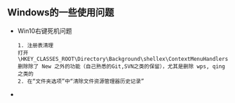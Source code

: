 ## Windows的一些使用问题

* Win10右键死机问题

  ```
  1. 注册表清理
  打开 \HKEY_CLASSES_ROOT\Directory\Background\shellex\ContextMenuHandlers\
  删除除了 New 之外的功能（自己熟悉的Git,SVN之类的保留），尤其是删除 wps, qing 之类的
  2. 在“文件夹选项”中“清除文件资源管理器历史记录”
  ```

  

* 

